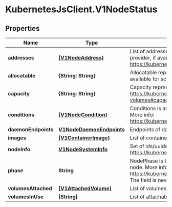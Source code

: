 # KubernetesJsClient.V1NodeStatus

## Properties
Name | Type | Description | Notes
------------ | ------------- | ------------- | -------------
**addresses** | [**[V1NodeAddress]**](V1NodeAddress.md) | List of addresses reachable to the node. Queried from cloud provider, if available. More info: https://kubernetes.io/docs/concepts/nodes/node/#addresses | [optional] 
**allocatable** | **{String: String}** | Allocatable represents the resources of a node that are available for scheduling. Defaults to Capacity. | [optional] 
**capacity** | **{String: String}** | Capacity represents the total resources of a node. More info: https://kubernetes.io/docs/concepts/storage/persistent-volumes#capacity | [optional] 
**conditions** | [**[V1NodeCondition]**](V1NodeCondition.md) | Conditions is an array of current observed node conditions. More info: https://kubernetes.io/docs/concepts/nodes/node/#condition | [optional] 
**daemonEndpoints** | [**V1NodeDaemonEndpoints**](V1NodeDaemonEndpoints.md) | Endpoints of daemons running on the Node. | [optional] 
**images** | [**[V1ContainerImage]**](V1ContainerImage.md) | List of container images on this node | [optional] 
**nodeInfo** | [**V1NodeSystemInfo**](V1NodeSystemInfo.md) | Set of ids/uuids to uniquely identify the node. More info: https://kubernetes.io/docs/concepts/nodes/node/#info | [optional] 
**phase** | **String** | NodePhase is the recently observed lifecycle phase of the node. More info: https://kubernetes.io/docs/concepts/nodes/node/#phase The field is never populated, and now is deprecated. | [optional] 
**volumesAttached** | [**[V1AttachedVolume]**](V1AttachedVolume.md) | List of volumes that are attached to the node. | [optional] 
**volumesInUse** | **[String]** | List of attachable volumes in use (mounted) by the node. | [optional] 


